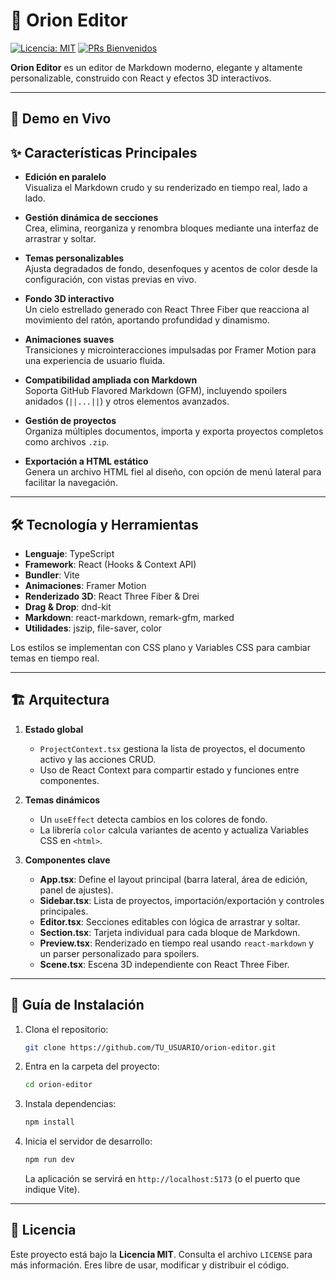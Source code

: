 
# 🌌 Orion Editor

[![Licencia: MIT](https://img.shields.io/badge/Licencia-MIT-blue.svg)](https://opensource.org/licenses/MIT) [![PRs Bienvenidos](https://img.shields.io/badge/PRs-bienvenidos-brightgreen.svg)](http://makeapullrequest.com)

**Orion Editor** es un editor de Markdown moderno, elegante y altamente personalizable, construido con React y efectos 3D interactivos.

---

## 🔗 Demo en Vivo



## ✨ Características Principales

- **Edición en paralelo**  
  Visualiza el Markdown crudo y su renderizado en tiempo real, lado a lado.

- **Gestión dinámica de secciones**  
  Crea, elimina, reorganiza y renombra bloques mediante una interfaz de arrastrar y soltar.

- **Temas personalizables**  
  Ajusta degradados de fondo, desenfoques y acentos de color desde la configuración, con vistas previas en vivo.

- **Fondo 3D interactivo**  
  Un cielo estrellado generado con React Three Fiber que reacciona al movimiento del ratón, aportando profundidad y dinamismo.

- **Animaciones suaves**  
  Transiciones y microinteracciones impulsadas por Framer Motion para una experiencia de usuario fluida.

- **Compatibilidad ampliada con Markdown**  
  Soporta GitHub Flavored Markdown (GFM), incluyendo spoilers anidados (`||...||`) y otros elementos avanzados.

- **Gestión de proyectos**  
  Organiza múltiples documentos, importa y exporta proyectos completos como archivos `.zip`.

- **Exportación a HTML estático**  
  Genera un archivo HTML fiel al diseño, con opción de menú lateral para facilitar la navegación.

---

## 🛠️ Tecnología y Herramientas

- **Lenguaje**: TypeScript  
- **Framework**: React (Hooks & Context API)  
- **Bundler**: Vite  
- **Animaciones**: Framer Motion  
- **Renderizado 3D**: React Three Fiber & Drei  
- **Drag & Drop**: dnd-kit  
- **Markdown**: react-markdown, remark-gfm, marked  
- **Utilidades**: jszip, file-saver, color  

Los estilos se implementan con CSS plano y Variables CSS para cambiar temas en tiempo real.

---

## 🏗️ Arquitectura

1. **Estado global**  
   - `ProjectContext.tsx` gestiona la lista de proyectos, el documento activo y las acciones CRUD.
   - Uso de React Context para compartir estado y funciones entre componentes.

2. **Temas dinámicos**  
   - Un `useEffect` detecta cambios en los colores de fondo.
   - La librería `color` calcula variantes de acento y actualiza Variables CSS en `<html>`.

3. **Componentes clave**  
   - **App.tsx**: Define el layout principal (barra lateral, área de edición, panel de ajustes).  
   - **Sidebar.tsx**: Lista de proyectos, importación/exportación y controles principales.  
   - **Editor.tsx**: Secciones editables con lógica de arrastrar y soltar.  
   - **Section.tsx**: Tarjeta individual para cada bloque de Markdown.  
   - **Preview.tsx**: Renderizado en tiempo real usando `react-markdown` y un parser personalizado para spoilers.  
   - **Scene.tsx**: Escena 3D independiente con React Three Fiber.

---

## 🚀 Guía de Instalación

1. Clona el repositorio:
   ```bash
   git clone https://github.com/TU_USUARIO/orion-editor.git


2. Entra en la carpeta del proyecto:

   ```bash
   cd orion-editor
   ```
3. Instala dependencias:

   ```bash
   npm install
   ```
4. Inicia el servidor de desarrollo:

   ```bash
   npm run dev
   ```

   La aplicación se servirá en `http://localhost:5173` (o el puerto que indique Vite).

---

## 📜 Licencia

Este proyecto está bajo la **Licencia MIT**. Consulta el archivo `LICENSE` para más información.
Eres libre de usar, modificar y distribuir el código.
